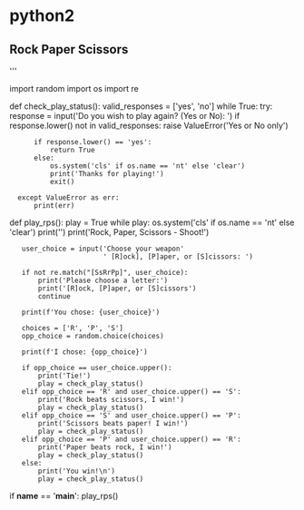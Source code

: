 # python2
Rock Paper Scissors
-------------------------------------------------------------
'''


import random
import os
import re


def check_play_status():
  valid_responses = ['yes', 'no']
  while True:
      try:
          response = input('Do you wish to play again? (Yes or No): ')
          if response.lower() not in valid_responses:
              raise ValueError('Yes or No only')

          if response.lower() == 'yes':
              return True
          else:
              os.system('cls' if os.name == 'nt' else 'clear')
              print('Thanks for playing!')
              exit()

      except ValueError as err:
          print(err)


def play_rps():
   play = True
   while play:
       os.system('cls' if os.name == 'nt' else 'clear')
       print('')
       print('Rock, Paper, Scissors - Shoot!')

       user_choice = input('Choose your weapon'
                           ' [R]ock], [P]aper, or [S]cissors: ')

       if not re.match("[SsRrPp]", user_choice):
           print('Please choose a letter:')
           print('[R]ock, [P]aper, or [S]cissors')
           continue

       print(f'You chose: {user_choice}')

       choices = ['R', 'P', 'S']
       opp_choice = random.choice(choices)

       print(f'I chose: {opp_choice}')

       if opp_choice == user_choice.upper():
           print('Tie!')
           play = check_play_status()
       elif opp_choice == 'R' and user_choice.upper() == 'S':
           print('Rock beats scissors, I win!')
           play = check_play_status()
       elif opp_choice == 'S' and user_choice.upper() == 'P':
           print('Scissors beats paper! I win!')
           play = check_play_status()
       elif opp_choice == 'P' and user_choice.upper() == 'R':
           print('Paper beats rock, I win!')
           play = check_play_status()
       else:
           print('You win!\n')
           play = check_play_status()


if __name__ == '__main__':
   play_rps()
